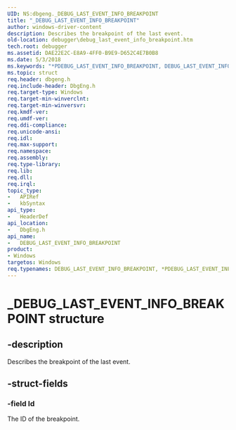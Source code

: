 ```yaml
---
UID: NS:dbgeng._DEBUG_LAST_EVENT_INFO_BREAKPOINT
title: "_DEBUG_LAST_EVENT_INFO_BREAKPOINT"
author: windows-driver-content
description: Describes the breakpoint of the last event.
old-location: debugger\debug_last_event_info_breakpoint.htm
tech.root: debugger
ms.assetid: DAE22E2C-E8A9-4FF0-B9E9-D652C4E7B0B8
ms.date: 5/3/2018
ms.keywords: "*PDEBUG_LAST_EVENT_INFO_BREAKPOINT, DEBUG_LAST_EVENT_INFO_BREAKPOINT, DEBUG_LAST_EVENT_INFO_BREAKPOINT structure [Windows Debugging], PDEBUG_LAST_EVENT_INFO_BREAKPOINT, PDEBUG_LAST_EVENT_INFO_BREAKPOINT structure pointer [Windows Debugging], _DEBUG_LAST_EVENT_INFO_BREAKPOINT, dbgeng/DEBUG_LAST_EVENT_INFO_BREAKPOINT, dbgeng/PDEBUG_LAST_EVENT_INFO_BREAKPOINT, debugger.debug_last_event_info_breakpoint"
ms.topic: struct
req.header: dbgeng.h
req.include-header: DbgEng.h
req.target-type: Windows
req.target-min-winverclnt: 
req.target-min-winversvr: 
req.kmdf-ver: 
req.umdf-ver: 
req.ddi-compliance: 
req.unicode-ansi: 
req.idl: 
req.max-support: 
req.namespace: 
req.assembly: 
req.type-library: 
req.lib: 
req.dll: 
req.irql: 
topic_type:
-	APIRef
-	kbSyntax
api_type:
-	HeaderDef
api_location:
-	DbgEng.h
api_name:
-	DEBUG_LAST_EVENT_INFO_BREAKPOINT
product:
- Windows
targetos: Windows
req.typenames: DEBUG_LAST_EVENT_INFO_BREAKPOINT, *PDEBUG_LAST_EVENT_INFO_BREAKPOINT
---
```


# _DEBUG_LAST_EVENT_INFO_BREAKPOINT structure


## -description


Describes the breakpoint of the last event.


## -struct-fields




### -field Id

The ID of the breakpoint.

